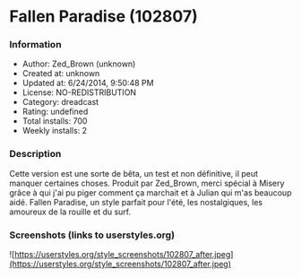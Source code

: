 # Fallen Paradise (102807)

### Information
- Author: Zed_Brown (unknown)
- Created at: unknown
- Updated at: 6/24/2014, 9:50:48 PM
- License: NO-REDISTRIBUTION
- Category: dreadcast
- Rating: undefined
- Total installs: 700
- Weekly installs: 2


### Description
Cette version est une sorte de bêta, un test et non définitive, il peut manquer certaines choses.
Produit par Zed_Brown, merci spécial à Misery grâce à qui j'ai pu piger comment ça marchait et à Julian qui m'as beaucoup aidé.
Fallen Paradise, un style parfait pour l'été, les nostalgiques, les amoureux de la rouille et du surf.


### Screenshots (links to userstyles.org)
![https://userstyles.org/style_screenshots/102807_after.jpeg](https://userstyles.org/style_screenshots/102807_after.jpeg)



